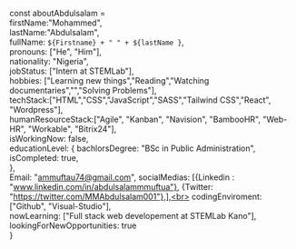 const aboutAbdulsalam = <br>
    firstName:"Mohammed",<br>
    lastName:"Abdulsalam",<br>
    fullName: `${Firstname} + " " + ${lastName }`,<br>
    pronouns: ["He", "Him"],<br>
    nationality: "Nigeria",<br>
    jobStatus: ["Intern at STEMLab"],<br>
    hobbies: ["Learning new things","Reading","Watching documentaries","","Solving Problems"],<br>
    techStack:["HTML","CSS","JavaScript","SASS","Tailwind CSS","React", "Wordpress"],<br>
    humanResourceStack:["Agile", "Kanban", "Navision", "BambooHR", "Web-HR", "Workable", "Bitrix24"],<br>
    isWorkingNow: false,<br>
    educationLevel: {
        bachlorsDegree: "BSc in Public Administration",<br>
        isCompleted: true,<br>
    },<br>
    Email: "ammuftau74@gmail.com",
    socialMedias: [{Linkedin : "www.linkedin.com/in/abdulsalammmuftua"}, {Twitter: "https://twitter.com/MMAbdulsalam001"},],<br>
    codingEnviroment: ["Github", "Visual-Studio"],<br>
    nowLearning: ["Full stack web developement at STEMLab Kano"],<br>
    lookingForNewOpportunities: true<br>
}
